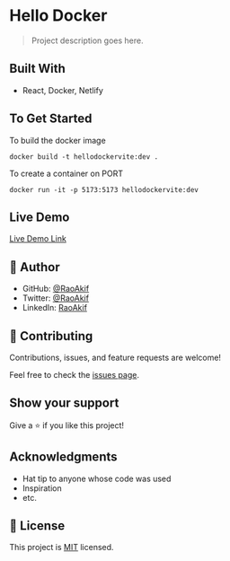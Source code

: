 # Hello Docker

> Project description goes here.

## Built With

- React, Docker, Netlify

## To Get Started
To build the docker image
```
docker build -t hellodockervite:dev .
```

To create a container on PORT
```
docker run -it -p 5173:5173 hellodockervite:dev
```

## Live Demo

[Live Demo Link](https://raoakif.github.io/HelloDocker/)


## 👤 Author

- GitHub: [@RaoAkif](https://github.com/raoakif)
- Twitter: [@RaoAkif](https://twitter.com/raoakif)
- LinkedIn: [RaoAkif](https://linkedin.com/in/raoakif)

## 🤝 Contributing

Contributions, issues, and feature requests are welcome!

Feel free to check the [issues page](../../issues/).

## Show your support

Give a ⭐️ if you like this project!

## Acknowledgments

- Hat tip to anyone whose code was used
- Inspiration
- etc.

## 📝 License

This project is [MIT](./MIT.md) licensed.
